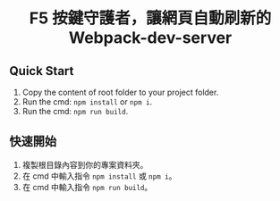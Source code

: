 <h1 align="center">F5 按鍵守護者，讓網頁自動刷新的 Webpack-dev-server</h1>

## Quick Start

1. Copy the content of root folder to your project folder.
2. Run the cmd: `npm install` or `npm i`.
3. Run the cmd: `npm run build`.

## 快速開始

1. 複製根目錄內容到你的專案資料夾。
2. 在 cmd 中輸入指令 `npm install` 或 `npm i`。
3. 在 cmd 中輸入指令 `npm run build`。
